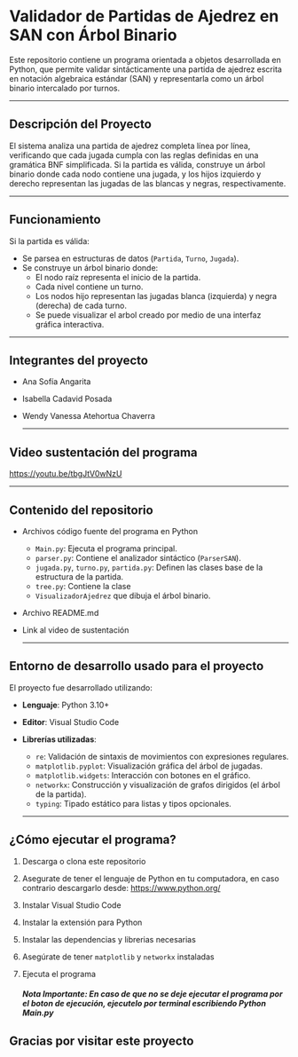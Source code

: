# Validador de Partidas de Ajedrez en SAN con Árbol Binario
Este repositorio contiene un programa orientada a objetos desarrollada en Python, que permite validar sintácticamente una partida de ajedrez escrita en notación algebraica estándar (SAN) y representarla como un árbol binario intercalado por turnos.

---

## Descripción del Proyecto

El sistema analiza una partida de ajedrez completa línea por línea, verificando que cada jugada cumpla con las reglas definidas en una gramática BNF simplificada. Si la partida es válida, construye un árbol binario donde cada nodo contiene una jugada, y los hijos izquierdo y derecho representan las jugadas de las blancas y negras, respectivamente.

---

## Funcionamiento

Si la partida es válida:

- Se parsea en estructuras de datos (`Partida`, `Turno`, `Jugada`).
- Se construye un árbol binario donde:
  - El nodo raíz representa el inicio de la partida.
  - Cada nivel contiene un turno.
  - Los nodos hijo representan las jugadas blanca (izquierda) y negra (derecha) de cada turno.
  - Se puede visualizar el arbol creado por medio de una interfaz gráfica interactiva. 

---

## Integrantes del proyecto
- Ana Sofía Angarita 
- Isabella Cadavid Posada
- Wendy Vanessa Atehortua Chaverra

  ---

## Video sustentación del programa
https://youtu.be/tbgJtV0wNzU

---
## Contenido del repositorio 
- Archivos código fuente del programa en Python
  - `Main.py`: Ejecuta el programa principal.
  - `parser.py`: Contiene el analizador sintáctico (`ParserSAN`).
  - `jugada.py`, `turno.py`, `partida.py`: Definen las clases base de la estructura de la partida.
  - `tree.py`: Contiene la clase
  - `VisualizadorAjedrez` que dibuja el árbol binario.
- Archivo README.md
- Link al video de sustentación

  ---

## Entorno de desarrollo usado para el proyecto

El proyecto fue desarrollado utilizando:

- **Lenguaje**: Python 3.10+
- **Editor**: Visual Studio Code
- **Librerías utilizadas**:
  - `re`: Validación de sintaxis de movimientos con expresiones regulares.
  - `matplotlib.pyplot`: Visualización gráfica del árbol de jugadas.
  - `matplotlib.widgets`: Interacción con botones en el gráfico.
  - `networkx`: Construcción y visualización de grafos dirigidos (el árbol de la partida).
  - `typing`: Tipado estático para listas y tipos opcionales.

  ---

## ¿Cómo ejecutar el programa?

1. Descarga o clona este repositorio
2. Asegurate de tener el lenguaje de Python en tu computadora, en caso contrario descargarlo desde: https://www.python.org/
3. Instalar Visual Studio Code
4. Instalar la extensión para Python
5. Instalar las dependencias y librerias necesarias
6. Asegúrate de tener `matplotlib` y `networkx` instaladas
7. Ejecuta el programa

   ##### Nota Importante: En caso de que no se deje ejecutar el programa por el boton de ejecución, ejecutelo por terminal escribiendo Python Main.py

## Gracias por visitar este proyecto
